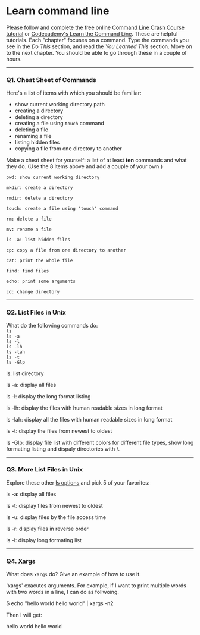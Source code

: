 # Learn command line

Please follow and complete the free online [Command Line Crash Course
tutorial](https://web.archive.org/web/20160708171659/http://cli.learncodethehardway.org/book/) or [Codecademy's Learn the Command Line](https://www.codecademy.com/learn/learn-the-command-line). These are helpful tutorials. Each "chapter" focuses on a command. Type the commands you see in the _Do This_ section, and read the _You Learned This_ section. Move on to the next chapter. You should be able to go through these in a couple of hours.

---

### Q1.  Cheat Sheet of Commands  

Here's a list of items with which you should be familiar:  
* show current working directory path
* creating a directory
* deleting a directory
* creating a file using `touch` command
* deleting a file
* renaming a file
* listing hidden files
* copying a file from one directory to another

Make a cheat sheet for yourself: a list of at least **ten** commands and what they do.  (Use the 8 items above and add a couple of your own.)  

> > 
    pwd: show current working directory
    
    mkdir: create a directory
    
    rmdir: delete a directory
    
    touch: create a file using 'touch' command
    
    rm: delete a file
    
    mv: rename a file
    
    ls -a: list hidden files
    
    cp: copy a file from one directory to another
    
    cat: print the whole file
    
    find: find files
    
    echo: print some arguments
    
    cd: change directory

---

### Q2.  List Files in Unix   

What do the following commands do:  
`ls`  
`ls -a`  
`ls -l`  
`ls -lh`  
`ls -lah`  
`ls -t`  
`ls -Glp`  

> > 

ls: list directory

ls -a: display all files
    
ls -l: display the long format listing
    
ls -lh: display the files with human readable sizes in long format
    
ls -lah: display all the files with human readable sizes in long format
    
ls -t: display the files from newest to oldest
    
ls -Glp: display file list with different colors for different file types, show long formating listing and dispaly directories with /.

---

### Q3.  More List Files in Unix  

Explore these other [ls options](http://www.techonthenet.com/unix/basic/ls.php) and pick 5 of your favorites:

> > 

ls -a: display all files
    
ls -t: display files from newest to oldest

ls -u: display files by the file access time

ls -r: display files in reverse order

ls -l: display long formating list

---

### Q4.  Xargs   

What does `xargs` do? Give an example of how to use it.

> > 
'xargs' exacutes arguments. For example, if I want to print multiple words with two words in a line, I can do as follwoing.

$ echo "hello world hello world" | xargs -n2

Then I will get:

hello world
hello world


 

